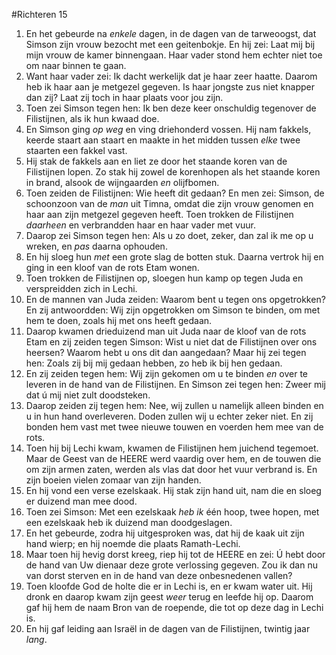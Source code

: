 #Richteren 15
1. En het gebeurde na *enkele* dagen, in de dagen van de tarweoogst, dat Simson zijn vrouw bezocht met een geitenbokje. En hij zei: Laat mij bij mijn vrouw de kamer binnengaan. Haar vader stond hem echter niet toe om naar binnen te gaan.
2. Want haar vader zei: Ik dacht werkelijk dat je haar zeer haatte. Daarom heb ik haar aan je metgezel gegeven. Is haar jongste zus niet knapper dan zij? Laat zij toch in haar plaats voor jou zijn.
3. Toen zei Simson tegen hen: Ik ben deze keer onschuldig tegenover de Filistijnen, als ik hun kwaad doe.
4. En Simson ging *op weg* en ving driehonderd vossen. Hij nam fakkels, keerde staart aan staart en maakte in het midden tussen *elke* twee staarten een fakkel vast.
5. Hij stak de fakkels aan en liet ze door het staande koren van de Filistijnen lopen. Zo stak hij zowel de korenhopen als het staande koren in brand, alsook de wijngaarden *en* olijfbomen.
6. Toen zeiden de Filistijnen: Wie heeft dit gedaan? En men zei: Simson, de schoonzoon van de *man* uit Timna, omdat die zijn vrouw genomen en haar aan zijn metgezel gegeven heeft. Toen trokken de Filistijnen *daarheen* en verbrandden haar en haar vader met vuur.
7. Daarop zei Simson tegen hen: Als u zo doet, zeker, dan zal ik me op u wreken, en *pas* daarna ophouden.
8. En hij sloeg hun *met* een grote slag de botten stuk. Daarna vertrok hij en ging in een kloof van de rots Etam wonen.
9. Toen trokken de Filistijnen op, sloegen hun kamp op tegen Juda en verspreidden zich in Lechi.
10. En de mannen van Juda zeiden: Waarom bent u tegen ons opgetrokken? En zij antwoordden: Wij zijn opgetrokken om Simson te binden, om met hem te doen, zoals hij met ons heeft gedaan.
11. Daarop kwamen drieduizend man uit Juda naar de kloof van de rots Etam en zij zeiden tegen Simson: Wist u niet dat de Filistijnen over ons heersen? Waarom hebt u ons dit dan aangedaan? Maar hij zei tegen hen: Zoals zij bij mij gedaan hebben, zo heb ik bij hen gedaan.
12. En zij zeiden tegen hem: Wij zijn gekomen om u te binden *en* over te leveren in de hand van de Filistijnen. En Simson zei tegen hen: Zweer mij dat ú mij niet zult doodsteken.
13. Daarop zeiden zij tegen hem: Nee, wij zullen u namelijk alleen binden en u in hun hand overleveren. Doden zullen wij u echter zeker niet. En zij bonden hem vast met twee nieuwe touwen en voerden hem mee van de rots.
14. Toen hij bij Lechi kwam, kwamen de Filistijnen hem juichend tegemoet. Maar de Geest van de HEERE werd vaardig over hem, en de touwen die om zijn armen zaten, werden als vlas dat door het vuur verbrand is. En zijn boeien vielen zomaar van zijn handen.
15. En hij vond een verse ezelskaak. Hij stak zijn hand uit, nam die en sloeg er duizend man mee dood.
16. Toen zei Simson: Met een ezelskaak *heb ik* één hoop, twee hopen, met een ezelskaak heb ik duizend man doodgeslagen.
17. En het gebeurde, zodra hij uitgesproken was, dat hij de kaak uit zijn hand wierp; en hij noemde die plaats Ramath-Lechi.
18. Maar toen hij hevig dorst kreeg, riep hij tot de HEERE en zei: Ú hebt door de hand van Uw dienaar deze grote verlossing gegeven. Zou ik dan nu van dorst sterven en in de hand van deze onbesnedenen vallen?
19. Toen kloofde God de holte die er in Lechi is, en er kwam water uit. Hij dronk en daarop kwam zijn geest *weer* terug en leefde hij op. Daarom gaf hij hem de naam Bron van de roepende, die tot op deze dag in Lechi is.
20. En hij gaf leiding aan Israël in de dagen van de Filistijnen, twintig jaar *lang*.

